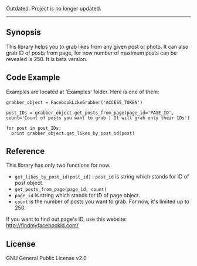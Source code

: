 Outdated. Project is no longer updated. 
***

## Synopsis
This library helps you to grab likes from any given post or photo. It can also grab ID of posts from page, for now number of maximum posts can be revealed is 250. It is beta version.

## Code Example
Examples are located at 'Examples' folder. Here is one of them:<br/>
```
grabber_object = FacebookLikeGrabber('ACCESS_TOKEN')

post_IDs = grabber_object.get_posts_from_page(page_id='PAGE_ID', count='Count of posts you want to grab | It will grab only their IDs')

for post in post_IDs:
  print grabber_object.get_likes_by_post_id(post)
```

## Reference
This library has only two functions for now. <br/>
* `get_likes_by_post_id(post_id)` : `post_id` is string which stands for ID of post object. <br/>
* `get_posts_from_page(page_id, count)`
 * `page_id` is string which stands for ID of page object.
 * `count` is the number of posts you want to grab. For now, it's limited up to 250.

If you want to find out page's ID, use this website: http://findmyfacebookid.com/

## License
GNU General Public License v2.0
